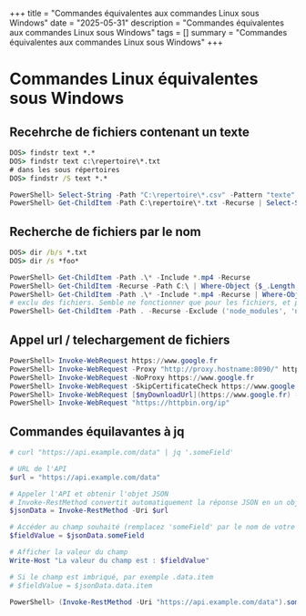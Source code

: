 +++
title = "Commandes équivalentes aux commandes Linux sous Windows"
date = "2025-05-31"
description = "Commandes équivalentes aux commandes Linux sous Windows"
tags = []
summary = "Commandes équivalentes aux commandes Linux sous Windows"
+++
# Commandes Linux équivalentes sous Windows

## Recehrche de fichiers contenant un texte

```bat 
DOS> findstr text *.*
DOS> findstr text c:\repertoire\*.txt
# dans les sous répertoires
DOS> findstr /S text *.*
```
```powershell
PowerShell> Select-String -Path "C:\repertoire\*.csv" -Pattern "texte" 
PowerShell> Get-ChildItem -Path C:\repertoire\*.txt -Recurse | Select-String -Pattern 'Texte' -CaseSensitive
```

## Recherche de fichiers par le nom

```bat 
DOS> dir /b/s *.txt
DOS> dir /s *foo*
```
```powershell
PowerShell> Get-ChildItem -Path .\* -Include *.mp4 -Recurse
PowerShell> Get-ChildItem -Recurse -Path C:\ | Where-Object {$_.Length gt 1MB}
PowerShell> Get-ChildItem -Path .\* -Include *.mp4 -Recurse | Where-Object { $_.CreationTime -lt '2024-01-01' }
# exclu des fichiers. Semble ne fonctionner que pour les fichiers, et pas pour les répertoires
PowerShell> Get-ChildItem -Path . -Recurse -Exclude ('node_modules', 'node', 'target','*.jar') -File
```

## Appel url / telechargement de fichiers

```powershell
PowerShell> Invoke-WebRequest https://www.google.fr
PowerShell> Invoke-WebRequest -Proxy "http://proxy.hostname:8090/" https://www.google.fr 
PowerShell> Invoke-WebRequest -NoProxy https://www.google.fr
PowerShell> Invoke-WebRequest -SkipCertificateCheck https://www.google.fr
PowerShell> Invoke-WebRequest [$myDownloadUrl](https://www.google.fr) -OutFile c:\temp\file.html
PowerShell> Invoke-WebRequest "https://httpbin.org/ip"
```

## Commandes équilavantes à jq

```powershell
# curl "https://api.example.com/data" | jq '.someField'

# URL de l'API
$url = "https://api.example.com/data"

# Appeler l'API et obtenir l'objet JSON
# Invoke-RestMethod convertit automatiquement la réponse JSON en un objet PowerShell
$jsonData = Invoke-RestMethod -Uri $url

# Accéder au champ souhaité (remplacez 'someField' par le nom de votre champ)
$fieldValue = $jsonData.someField

# Afficher la valeur du champ
Write-Host "La valeur du champ est : $fieldValue"

# Si le champ est imbriqué, par exemple .data.item
# $fieldValue = $jsonData.data.item
```

```powershell
PowerShell> (Invoke-RestMethod -Uri "https://api.example.com/data").someField(Invoke-RestMethod -Uri "https://api.example.com/data").someField
```
                    